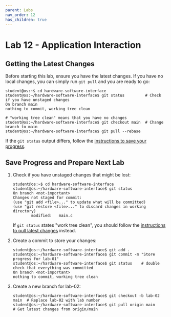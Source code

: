 ```yaml
---
parent: Labs
nav_order: 12
has_children: true
---
```


# Lab 12 - Application Interaction

## Getting the Latest Changes

Before starting this lab, ensure you have the latest changes.
If you have no local changes, you can simply run `git pull` and you are ready to go:

```console
student@os:~$ cd hardware-software-interface
student@os:~/hardware-software-interface$ git status         # Check if you have unstaged changes
On branch main
nothing to commit, working tree clean

# "working tree clean" means that you have no changes
student@os:~/hardware-software-interface$ git checkout main  # Change branch to main
student@os:~/hardware-software-interface$ git pull --rebase
```

If the `git status` output differs, follow the [instructions to save your progress](#save-progress-and-prepare-next-lab).

## Save Progress and Prepare Next Lab

1. Check if you have unstaged changes that might be lost:

    ```console
    student@os:~$ cd hardware-software-interface
    student@os:~/hardware-software-interface$ git status
    On branch <not-important>
    Changes not staged for commit:
    (use "git add <file>..." to update what will be committed)
    (use "git restore <file>..." to discard changes in working directory)
            modified:   main.c
    ```

    If `git status` states "work tree clean", you should follow the [instructions to pull latest changes](#getting-the-latest-changes) instead.

1. Create a commit to store your changes:

    ```console
    student@os:~/hardware-software-interface$ git add .
    student@os:~/hardware-software-interface$ git commit -m "Store progress for lab-01"
    student@os:~/hardware-software-interface$ git status    # double check that everything was committed
    On branch <not-important>
    nothing to commit, working tree clean
    ```

1. Create a new branch for lab-02:

    ```console
    student@os:~/hardware-software-interface$ git checkout -b lab-02 main  # Replace lab-02 with lab number
    student@os:~/hardware-software-interface$ git pull origin main        # Get latest changes from origin/main
    ```
